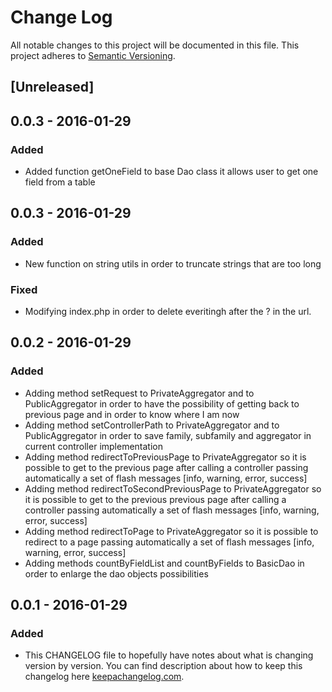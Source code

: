 # Change Log
All notable changes to this project will be documented in this file.
This project adheres to [Semantic Versioning](http://semver.org/).

## [Unreleased]

## 0.0.3 - 2016-01-29
### Added
- Added function getOneField to base Dao class it allows user to get one field from a table

## 0.0.3 - 2016-01-29
### Added
- New function on string utils in order to truncate strings that are too long
### Fixed
- Modifying index.php in order to delete everitingh after the ? in the url.

## 0.0.2 - 2016-01-29
### Added
- Adding method setRequest to PrivateAggregator and to PublicAggregator in order to have the possibility
of getting back to previous page and in order to know where I am now
- Adding method setControllerPath to PrivateAggregator and to PublicAggregator in order to save
family, subfamily and aggregator in current controller implementation
- Adding method redirectToPreviousPage to PrivateAggregator so it is possible to get to the previous
page after calling a controller passing automatically a set of flash messages [info, warning, error, success]
- Adding method redirectToSecondPreviousPage to PrivateAggregator so it is possible to get to the previous previous
page after calling a controller passing automatically a set of flash messages [info, warning, error, success]
- Adding method redirectToPage to PrivateAggregator so it is possible to redirect to a page passing automatically
a set of flash messages [info, warning, error, success]
- Adding methods countByFieldList and countByFields to BasicDao in order to enlarge the dao objects possibilities

## 0.0.1 - 2016-01-29
### Added
- This CHANGELOG file to hopefully have notes about what is changing version by version.
You can find description about how to keep this changelog here [keepachangelog.com](http://keepachangelog.com/).
